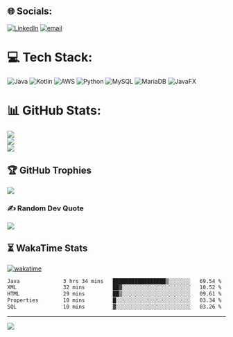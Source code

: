 ## 🌐 Socials:
[![LinkedIn](https://img.shields.io/badge/LinkedIn-%230077B5.svg?logo=linkedin&logoColor=white)](https://linkedin.com/in/moritz-r-kohr-b4a921333) [![email](https://img.shields.io/badge/Email-D14836?logo=gmail&logoColor=white)](mailto:moritz.kohr@mail.de) 

# 💻 Tech Stack:
![Java](https://img.shields.io/badge/java-%23ED8B00.svg?style=for-the-badge&logo=openjdk&logoColor=white) ![Kotlin](https://img.shields.io/badge/kotlin-%237F52FF.svg?style=for-the-badge&logo=kotlin&logoColor=white) ![AWS](https://img.shields.io/badge/AWS-%23FF9900.svg?style=for-the-badge&logo=amazon-aws&logoColor=white) ![Python](https://img.shields.io/badge/python-3670A0?style=for-the-badge&logo=python&logoColor=ffdd54) ![MySQL](https://img.shields.io/badge/mysql-4479A1.svg?style=for-the-badge&logo=mysql&logoColor=white) ![MariaDB](https://img.shields.io/badge/MariaDB-003545?style=for-the-badge&logo=mariadb&logoColor=white) ![JavaFX](https://img.shields.io/badge/javafx-%23FF0000.svg?style=for-the-badge&logo=javafx&logoColor=white)
# 📊 GitHub Stats:
![](https://github-readme-stats.vercel.app/api?username=moritzkohr&theme=synthwave&hide_border=false&include_all_commits=false&count_private=false)<br/>
![](https://nirzak-streak-stats.vercel.app/?user=moritzkohr&theme=synthwave&hide_border=false)<br/>
![](https://github-readme-stats.vercel.app/api/top-langs/?username=moritzkohr&theme=synthwave&hide_border=false&include_all_commits=false&count_private=false&layout=compact)

## 🏆 GitHub Trophies
![](https://github-profile-trophy.vercel.app/?username=moritzkohr&theme=synthwave&no-frame=false&no-bg=true&margin-w=4)

### ✍️ Random Dev Quote
![](https://quotes-github-readme.vercel.app/api?type=vetical&theme=radical)

## ⏳ WakaTime Stats 
[![wakatime](https://wakatime.com/badge/user/2fba5e2a-9dfe-40d8-86ca-25a004ea298b.svg)](https://wakatime.com/@2fba5e2a-9dfe-40d8-86ca-25a004ea298b)

<!--START_SECTION:waka-->

```txt
Java              3 hrs 34 mins   █████████████████▒░░░░░░░   69.54 %
XML               32 mins         ██▓░░░░░░░░░░░░░░░░░░░░░░   10.52 %
HTML              29 mins         ██▒░░░░░░░░░░░░░░░░░░░░░░   09.61 %
Properties        10 mins         █░░░░░░░░░░░░░░░░░░░░░░░░   03.34 %
SQL               10 mins         ▓░░░░░░░░░░░░░░░░░░░░░░░░   03.26 %
```

<!--END_SECTION:waka-->


---
![](https://komarev.com/ghpvc/?username=moritzkohr&style=for-the-badge)


<!-- Proudly created with GPRM ( https://gprm.itsvg.in ) -->


